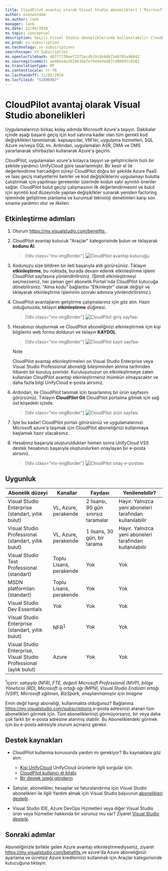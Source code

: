```yaml
---
title: CloudPilot avantaj olarak Visual Studio abonelikleri | Microsoft Docs
author: evanwindom
ms.author: lank
manager: lank
ms.date: 12/04/2018
ms.topic: conceptual
description: Seçili Visual Studio aboneliklerinde kullanılabilir CloudPilot Avantajı hakkında bilgi edinin
ms.prod: vs-subscription
ms.technology: vs-subscriptions
searchscope: VS Subscription
ms.openlocfilehash: 4b7f7730eef2372ecdb19cbb8d87548705a96042
ms.sourcegitcommit: ae46be4a2b2b63da7e7049e9ed67cd80897c8102
ms.translationtype: MT
ms.contentlocale: tr-TR
ms.lasthandoff: 12/05/2018
ms.locfileid: "52896987"
---
```

# <a name="the-cloudpilot-benefit-in-visual-studio-subscriptions"></a>CloudPilot avantaj olarak Visual Studio abonelikleri

Uygulamalarınızı birkaç kolay adımda Microsoft Azure'a taşıyın. Dakikalar içinde aşağı başarılı geçiş için kod satırına kadar olan tüm gerekli kod değişiklikleri tanımlamak: kapsayıcılar, VM'ler, uygulama hizmetleri, SQL Azure ve/veya SQL mı. Ardından, uygulamaları ASR, DMA ve DMS yararlanarak sihirbazları kullanarak Azure'a geçirin. 

CloudPilot, uygulamaları azure'a kolayca taşıyın ve geliştiricilerin hızlı bir şekilde yardımcı UnifyCloud göre tasarlanmıştır.  Bir kesir el ile değerlendirme harcadığım süreyi CloudPilot doğru bir şekilde Azure PaaS ve Iaas geçiş maliyetlerini belirler ve kod değişikliklerini uygulamayı bulutta çalıştırmak için yapılması gerekenler üzerinde kodun satır ayrıntılı öneriler sağlar. CloudPilot bulut geçişi çalışmasının ilk değerlendirmesini ve bulut için ayrıntılı kod düzeyinde yapılan değişiklikler sunarak yeniden factoring işleminde geliştirme planlama ve kurumsal teknoloji denetimleri karşı son sınama yardımcı olur ve ilkeleri.

## <a name="activation-steps"></a>Etkinleştirme adımları

1. Oturum [ https://my.visualstudio.com/benefits ](https://my.visualstudio.com/benefits?wt.mc_id=o~msft~docs).

2. CloudPilot avantajı kutucuk "Araçlar" kategorisinde bulun ve tıklayarak **kodunu Al**.

   > [!div class="mx-imgBorder"]
   > ![CloudPilot avantajı kutucuğu](_img/vs-cloudpilot/vs-cloudpilot-tile-ent.png)
   
0. Kodunuzu size bildiren bir ileti başarıyla aldı görürsünüz.  Tıklayın **etkinleştirme**, bu noktada, burada devam ederek etkinleştirme işlemi CloudPilot sayfasına yönlendirilirsiniz.  (Şimdi etkinleştirmeyi seçmezseniz, her zaman geri abonelik Portalı'nda CloudPilot kutucuğa dönebilirsiniz.  "Alma kodu" bağlantısı "Etkinleştir" olarak değişir ve tıklayarak etkinleştirme işleminin sonraki adımına yönlendirilirsiniz.)

0. CloudPilot avantajlarını geliştirme çalışmalarınız için göz atın.  Hazır olduğunuzda, tıklayın **etkinleştirme** düğmesi. 

   > [!div class="mx-imgBorder"]
   > ![CloudPilot giriş sayfası](_img/vs-cloudpilot/vs-cloudpilot-landing.png)

0. Hesabınızı oluşturmak ve CloudPilot aboneliğinizi etkinleştirmek için kişi bilgilerini web formu doldurun ve tıklayın **KAYDOL**.

   > [!div class="mx-imgBorder"]
   > ![CloudPilot kayıt sayfası](_img/vs-cloudpilot/vs-cloudpilot-register.png)

   > [!NOTE]
   > CloudPilot avantajı etkinleştirmeleri on Visual Studio Enterprise veya Visual Studio Professional aboneliği bileşiminden alınma tarihinden itibaren bir kuruluş sınırlıdır.  Kuruluşunuzun on etkinleştirmeye zaten kullanılan CloudPilot avantajı etkinleştirmeniz mümkün olmayacaktır ve daha fazla bilgi UnifyCloud e-posta alırsınız.

 0. Ardından, ile CloudPilot tanımak için tasarlanmış bir ürün sayfasını görürsünüz.  Tıklayın **CloudPilot Git** CloudPilot portalına gitmek için sağ üst köşedeki içinde.  

    > [!div class="mx-imgBorder"]
    > ![CloudPilot ürün sayfası](_img/vs-cloudpilot/vs-cloudpilot-navigate.png)

0.  İşte bu kadar!  CloudPilot portalı görürsünüz ve uygulamalarınızı Microsoft azure'a taşımak için CloudPilot aboneliğinizi kullanmaya başlamak hazır olacaksınız. 

0.  Hesabınız başarıyla oluşturulduktan hemen sonra UnifyCloud VSS destek hesabınızı başarıyla oluşturulurken onaylayan bir e-posta alırsınız. 

    > [!div class="mx-imgBorder"]
    > ![CloudPilot onay e-postası](_img/vs-cloudpilot/vs-cloudpilot-email.png)


## <a name="eligibility"></a>Uygunluk

| Abonelik düzeyi                                                 |     Kanallar                                            | Faydası                                                          | Yenilenebilir?    |
|--------------------------------------------------------------------|---------------------------------------------------------|------------------------------------------------------------------|---------------|
| Visual Studio Enterprise (standart, yıllık bulut)   | VL, Azure, perakende | 2 lisansı, 90 gün sınırsız taramalar       |  Hayır.  Yalnızca yeni aboneleri tarafından kullanılabilir          |
| Visual Studio Professional (standart, yıllık bulut) | VL, Azure, perakende                                       | 1 lisans, 30 gün, bir tarama                                                            |  Hayır.  Yalnızca yeni aboneleri tarafından kullanılabilir           |
| Visual Studio Test Professional (standart)                         | Toplu Lisans, perakende                                              | Yok                                             |  Yok           |
| MSDN platformları (standart)                                          | Toplu Lisans, perakende                                              | Yok                                              |  Yok          |
| Visual Studio Dev Essentials | Yok  | Yok | Yok |
| Visual Studio Enterprise (standart, yıllık bulut)  | NFR<sup>1</sup> |Yok  | Yok |
| Visual Studio Enterprise, Visual Studio Professional (aylık bulut) | Azure | Yok | Yok |



<sup>1</sup>*içerir: satışıyla (NFR), FTE, değerli Microsoft Professional (MVP), bölge Yöneticisi (RD), Microsoft iş ortağı ağı (MPN), Visual Studio Endüstri ortağı (VSIP), Microsoft eğitmen, BizSpark, onaylanmamıştır için Imagine*



Emin değil hangi aboneliği, kullanmakta olduğunuz?  Bağlanma [ https://my.visualstudio.com/subscriptions ](https://my.visualstudio.com/subscriptions?wt.mc_id=o~msft~docs) e-posta adresinizi atanan tüm abonelikleri görmek için. Tüm aboneliklerinizi görmüyorsanız, bir veya daha çok farklı bir e-posta adresine atanmış olabilir.  Bu Aboneliklerdeki görmek için bu e-posta adresiyle oturum açmanız gerekir.

## <a name="support-resources"></a>Destek kaynakları
-  CloudPilot kullanma konusunda yardım mı gerekiyor?  Bu kaynaklara göz atın:
    - [Kişi UnifyCloud](https://www.unifycloud.com/contacts/) UnifyCloud ürünlerle ilgili sorgular için. 
    - [CloudPilot kullanıcı el kitabı](https://www.cloudatlasinc.com/cloudpilot/doc/CloudPilot-User-Manual.pdf )
    - [Bir destek isteği gönderin](https://support.datacamp.com/hc/requests/new)

-  Satışlar, abonelikler, hesaplar ve faturalandırma için Visual Studio abonelikleri ile ilgili Yardım almak için Visual Studio başvurun [abonelikleri desteği](https://visualstudio.microsoft.com/subscriptions/support/).
-  Visual Studio IDE, Azure DevOps Hizmetleri veya diğer Visual Studio ürün veya hizmetler hakkında bir sorunuz mu var?  Ziyaret [Visual Studio desteği](https://visualstudio.microsoft.com/support/).

## <a name="next-steps"></a>Sonraki adımlar

Aboneliğinizle birlikte gelen Azure avantajı etkinleştirmediyseniz, ziyaret [ https://my.visualstudio.com/benefits ](https://my.visualstudio.com/benefits?wt.mc_id=o~msft~docs) ve azure'da Azure aboneliğinizi ayarlama ve ücretsiz Azure kredilerinizi kullanmak için Araçlar kategorisinde kutucuğuna tıklayın.